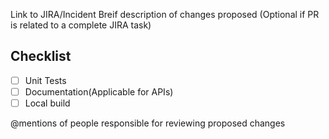 Link to JIRA/Incident
Breif description of changes proposed (Optional if PR is related to a complete JIRA task)


## Checklist
- [ ] Unit Tests
- [ ] Documentation(Applicable for APIs)
- [ ] Local build

@mentions of people responsible for reviewing proposed changes
